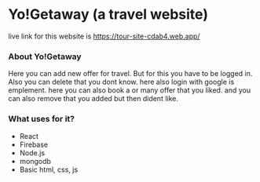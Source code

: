 # Yo!Getaway (a travel website)

live link for this website is https://tour-site-cdab4.web.app/

### About Yo!Getaway
Here you can add new offer for travel. But for this you have to be logged in. Also you can delete that you dont know. here also login with google is emplement. here you can also book a or many offer that you liked. and you can also remove that you added but then dident like.

### What uses for it? 
* React
* Firebase
* Node.js
* mongodb
* Basic html, css, js
